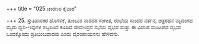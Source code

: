 +++
title = "025 ಚಾರಣರ ಕೈವಾರ"

+++
25. ಸ್ತುತಿಪಾಠಕರ ಹೊಗಳಿಕೆ, ತುಂಬುರ ನಾರದರ ಸಂಗೀತ, ರಂಭೆಯ ಸುಂದರ ನರ್ತನ, ಚಿತ್ರರಥನ ಮೃದಂಗದ ಮೃದು ಧ್ವನಿ-ಇವುಗಳ ಶಬ್ದದಿಂದ ಕೂಡಿದ ದೇವೇಂದ್ರನ ಸಭೆಯ ವೈಭವ ಮತ್ತು  ಈ ವಿವಾಹ ಮಂಟಪದ ವೈಭವ ಒಂದಕ್ಕೊಂದು ಪ್ರತಿಬಿಂಬವಾದವು ಎಂದು ವೈಶಂಪಾಯನನು ಹೇಳಿದನು.